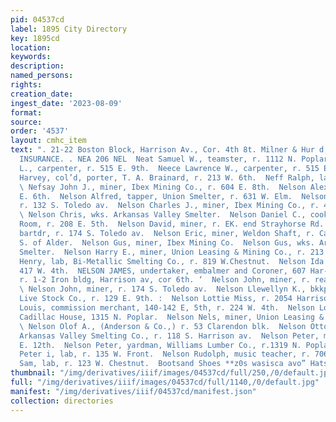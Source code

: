 ```yaml
---
pid: 04537cd
label: 1895 City Directory
key: 1895cd
location: 
keywords: 
description: 
named_persons: 
rights: 
creation_date: 
ingest_date: '2023-08-09'
format: 
source: 
order: '4537'
layout: cmhc_item
text: ". 21-22 Boston Block, Harrison Av., Cor. 4th 8t. Milner & Hur d, PLATE GLASS
  INSURANCE. . NEA 206 NEL  Neat Samuel W., teamster, r. 1112 N. Poplar.  Neece Edgar
  L., carpenter, r. 515 E. 9th.  Neece Lawrence W., carpenter, r. 515 E. 9th.  Neely
  Harvey, col’d, porter, T. A. Brainard, r. 213 W. 6th.  Neff Ralph, lab, R. J. Davison.
  \ Nefsay John J., miner, Ibex Mining Co., r. 604 E. 8th.  Nelson Alexander, r. 424
  E. 6th.  Nelson Alfred, tapper, Union Smelter, r. 631 W. Elm.  Nelson Charles, miner,
  r. 132 S. Toledo av.  Nelson Charles J., miner, Ibex Mining Co., r. 410 E. 5th.
  \ Nelson Chris, wks. Arkansas Valley Smelter.  Nelson Daniel C., cook, Clinton Lunch
  Room, r. 208 E. 5th.  Nelson David, miner, r. EK. end Strayhorse Rd.  Nelson Edward,
  bartdr, r. 174 S. Toledo av.  Nelson Eric, miner, Weldon Shaft, r. Carbonate Hill,
  S. of Alder.  Nelson Gus, miner, Ibex Mining Co.  Nelson Gus, wks. Arkansas Valley
  Smelter.  Nelson Harry E., miner, Union Leasing & Mining Co., r. 213 E. 3d.  Nelson
  Henry, lab, Bi-Metallic Smelting Co., r. 819 W.Chestnut.  Nelson Ida M. Mrs., r.
  417 W. 4th.  NELSON JAMES, undertaker, embalmer and Coroner, 607 Har- rison av,
  r. 1-2 Iron bldg, Harrison av, cor 6th. ‘  Nelson John, miner, r. rear 406 E. 8th.
  \ Nelson John, miner, r. 174 S. Toledo av.  Nelson Llewellyn K., bkkpr, Leadville
  Live Stock Co., r. 129 E. 9th. :  Nelson Lottie Miss, r. 2054 Harrison av.  Nelson
  Louis, commission merchant, 140-142 E, 5th, r. 224 W. 4th.  Nelson Louis, propr,
  Cadillac House, 1315 N. Poplar.  Nelson Nels, miner, Union Leasing & Mining Co.
  \ Nelson Olof A., (Anderson & Co.,) r. 53 Clarendon blk.  Nelson Otto F., cartrimmer,
  Arkansas Valley Smelting Co., r. 118 S. Harrison av.  Nelson Peter, miner, r. 405
  E. 12th.  Nelson Peter, yardman, Williams Lumber Co., r.1319 N. Poplar.  Nelson
  Peter i, lab, r. 135 W. Front.  Nelson Rudolph, music teacher, r. 706 E. 5th.  Nelson
  Sam, lab, r. 123 W. Chestnut.  Bootsand Shoes **z0s wasisca avo” Hats and Caps    "
thumbnail: "/img/derivatives/iiif/images/04537cd/full/250,/0/default.jpg"
full: "/img/derivatives/iiif/images/04537cd/full/1140,/0/default.jpg"
manifest: "/img/derivatives/iiif/04537cd/manifest.json"
collection: directories
---
```

